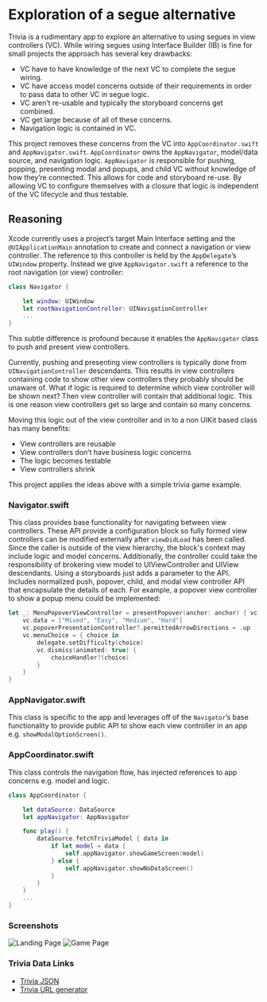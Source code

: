 # Exploration of a segue alternative

Trivia is a rudimentary app to explore an alternative to using segues in view controllers (VC). While wiring segues using Interface Builder (IB) is fine for small projects the approach has several key drawbacks:

* VC have to have knowledge of the next VC to complete the segue wiring.
* VC have access model concerns outside of their requirements in order to pass data to other VC in segue logic.
* VC aren’t re-usable and typically the storyboard concerns get combined.
* VC get large because of all of these concerns.
* Navigation logic is contained in VC.

This project removes these concerns from the VC into `AppCoordinator.swift` and `AppNavigator.swift`. `AppCoordinator` owns the `AppNavigator`, model/data source, and navigation logic. `AppNavigator` is responsible for pushing, popping, presenting modal and popups, and child VC without knowledge of how they’re connected. This allows for code and storyboard re-use. By allowing VC to configure themselves with a closure that logic is independent of the VC lifecycle and thus testable.
   
## Reasoning
Xcode currently uses a project’s target Main Interface setting and the `@UIApplicationMain` annotation to create and connect a navigation or view controller. The reference to this controller is held by the `AppDelegate`’s `UIWindow` property. Instead we give `AppNavigator.swift` a reference to the root navigation (or view) controller:

```swift
class Navigator {

    let window: UIWindow
    let rootNavigationController: UINavigationController
    ...
}
```

This subtle difference is profound because it enables the `AppNavigator` class to push and present view controllers.

Currently, pushing and presenting view controllers is typically done from `UINavigationController` descendants. This results in view controllers containing code to show other view controllers they probably should be unaware of. What if logic is required to determine which view controller will be shown next? Then view controller will contain that additional logic. This is one reason view controllers get so large and contain so many concerns.

Moving this logic out of the view controller and in to a non UIKit based class has many benefits:

* View controllers are reusable
* View controllers don’t have business logic concerns
* The logic becomes testable
* View controllers shrink

This project applies the ideas above with a simple trivia game example.


### Navigator.swift
This class provides base functionality for navigating between view controllers. These API provide a configuration block so fully formed view controllers can be modified externally after `viewDidLoad` has been called. Since the caller is outside of the view hierarchy, the block's context may include logic and model concerns. Additionally, the controller could take the responsibility of brokering view model to UIViewController and UIView descendants. Using a storyboards just adds a parameter to the API.  Includes normalized push, popover, child, and modal view controller API that encapsulate the details of each. For example, a popover view controller to show a popup menu could be implemented:
```swift
let _: MenuPopoverViewController = presentPopover(anchor: anchor) { vc in
    vc.data = ["Mixed", "Easy", "Medium", "Hard"]
    vc.popoverPresentationController?.permittedArrowDirections = .up
    vc.menuChoice = { choice in
        delegate.setDifficulty(choice)
        vc.dismiss(animated: true) {
            choiceHandler?(choice)
        }
    }
}
```

### AppNavigator.swift
This class is specific to the app and leverages off of the `Navigator`’s base functionality to provide public API to show each view controller in an app e.g. `showModalOptionScreen()`.


### AppCoordinator.swift
This class controls the navigation flow, has injected references to app concerns e.g. model and logic.
```swift
class AppCoordinator {

    let dataSource: DataSource
    let appNavigator: AppNavigator

    func play() {
        dataSource.fetchTriviaModel { data in
            if let model = data {
                self.appNavigator.showGameScreen(model)
            } else {
                self.appNavigator.showNoDataScreen()
            }
        }
    }
    ...
}
```

### Screenshots

![Landing Page](https://user-images.githubusercontent.com/2135673/39156835-d0be650a-470c-11e8-8535-476e6785f78f.jpeg)
![Game Page](https://user-images.githubusercontent.com/2135673/39156834-d0a38d48-470c-11e8-84d4-59983933bb8f.jpeg)

### Trivia Data Links

* [Trivia JSON](https://opentdb.com/api.php?amount=100)
* [Trivia URL generator](https://opentdb.com/api_config.php)
